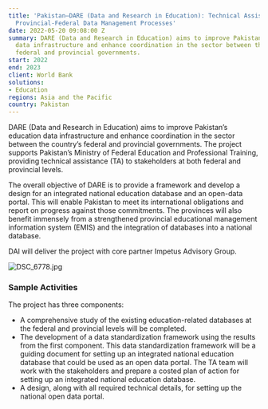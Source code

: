 ```yaml
---
title: 'Pakistan—DARE (Data and Research in Education): Technical Assistance to Strengthen
  Provincial-Federal Data Management Processes'
date: 2022-05-20 09:08:00 Z
summary: DARE (Data and Research in Education) aims to improve Pakistan’s education
  data infrastructure and enhance coordination in the sector between the country’s
  federal and provincial governments.
start: 2022
end: 2023
client: World Bank
solutions:
- Education
regions: Asia and the Pacific
country: Pakistan
---
```


DARE (Data and Research in Education) aims to improve Pakistan’s education data infrastructure and enhance coordination in the sector between the country’s federal and provincial governments. The project supports Pakistan’s Ministry of Federal Education and Professional Training, providing technical assistance (TA) to stakeholders at both federal and provincial levels. 

The overall objective of DARE is to provide a framework and develop a design for an integrated national education database and an open-data portal. This will enable Pakistan to meet its international obligations and report on progress against those commitments. The provinces will also benefit immensely from a strengthened provincial educational management information system (EMIS) and the integration of databases into a national database.

DAI will deliver the project with core partner Impetus Advisory Group.

![DSC_6778.jpg](/uploads/DSC_6778.jpg)

### Sample Activities

The project has three components:
* A comprehensive study of the existing education-related databases at the federal and provincial levels will be completed. 
* The development of a data standardization framework using the results from the first component. This data standardization framework will be a guiding document for setting up an integrated national education database that could be used as an open data portal. The TA team will work with the stakeholders and prepare a costed plan of action for setting up an integrated national education database.
* A design, along with all required technical details, for setting up the national open data portal. 


